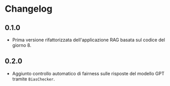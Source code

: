 # Changelog

## 0.1.0
- Prima versione rifattorizzata dell'applicazione RAG basata sul codice del giorno 8.

## 0.2.0
- Aggiunto controllo automatico di fairness sulle risposte del modello GPT tramite `BiasChecker`.
